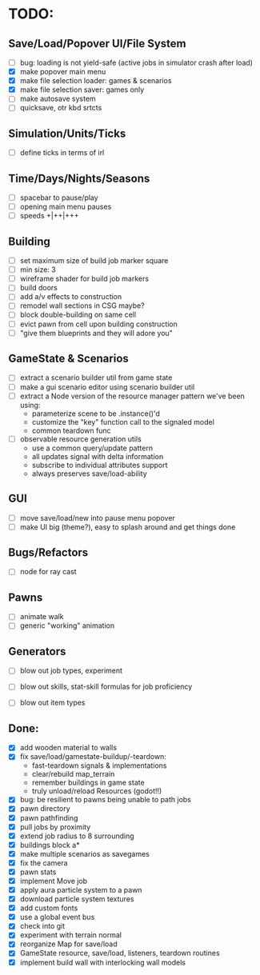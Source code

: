 # TODO:

## Save/Load/Popover UI/File System
- [ ] bug: loading is not yield-safe (active jobs in simulator crash after load)
- [x] make popover main menu
- [x] make file selection loader: games & scenarios
- [x] make file selection saver: games only
- [ ] make autosave system
- [ ] quicksave, otr kbd srtcts

## Simulation/Units/Ticks
- [ ] define ticks in terms of irl

## Time/Days/Nights/Seasons
- [ ] spacebar to pause/play
- [ ] opening main menu pauses
- [ ] speeds +|++|+++

## Building
- [ ] set maximum size of build job marker square
- [ ] min size: 3
- [ ] wireframe shader for build job markers
- [ ] build doors
- [ ] add a/v effects to construction
- [ ] remodel wall sections in CSG maybe?
- [ ] block double-building on same cell
- [ ] evict pawn from cell upon building construction
- [ ] "give them blueprints and they will adore you"

## GameState & Scenarios
- [ ] extract a scenario builder util from game state
- [ ] make a gui scenario editor using scenario builder util
- [ ] extract a Node version of the resource manager pattern we've been using:
  - parameterize scene to be .instance()'d
  - customize the "key" function call to the signaled model
  - common teardown func
- [ ] observable resource generation utils
  - use a common query/update pattern
  - all updates signal with delta information
  - subscribe to individual attributes support
  - always preserves save/load-ability


## GUI
- [ ] move save/load/new into pause menu popover
- [ ] make UI big (theme?), easy to splash around and get things done

## Bugs/Refactors
- [ ] node for ray cast

## Pawns
- [ ] animate walk
- [ ] generic "working" animation

## Generators
- [ ] blow out job types, experiment
- [ ] blow out skills, stat-skill formulas for job proficiency
- [ ] blow out item types



## Done:
- [x] add wooden material to walls
- [x] fix save/load/gamestate-buildup/-teardown:
  - fast-teardown signals & implementations
  - clear/rebuild map_terrain
  - remember buildings in game state
  - truly unload/reload Resources (godot!!)
- [x] bug: be resilient to pawns being unable to path jobs
- [x] pawn directory
- [x] pawn pathfinding
- [x] pull jobs by proximity
- [x] extend job radius to 8 surrounding
- [x] buildings block a*
- [x] make multiple scenarios as savegames
- [x] fix the camera
- [x] pawn stats
- [x] implement Move job
- [x] apply aura particle system to a pawn
- [x] download particle system textures
- [x] add custom fonts
- [x] use a global event bus
- [x] check into git
- [x] experiment with terrain normal
- [x] reorganize Map for save/load
- [x] GameState resource, save/load, listeners, teardown routines
- [x] implement build wall with interlocking wall models
